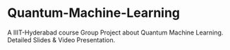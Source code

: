 # Quantum-Machine-Learning
A IIIT-Hyderabad course Group Project about Quantum Machine Learning. Detailed Slides &amp; Video Presentation. 

